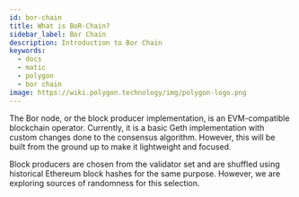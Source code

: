 ```yaml
---
id: bor-chain
title: What is BoR-Chain?
sidebar_label: Bor Chain
description: Introduction to Bor Chain
keywords:
  - docs
  - matic
  - polygon
  - bor chain
image: https://wiki.polygon.technology/img/polygon-logo.png
---
```


The Bor node, or the block producer implementation, is an EVM-compatible blockchain operator. Currently, it is a basic Geth implementation with custom changes done to the consensus algorithm. However, this will be built from the ground up to make it lightweight and focused.

Block producers are chosen from the validator set and are shuffled using historical Ethereum block hashes for the same purpose. However, we are exploring sources of randomness for this selection.
